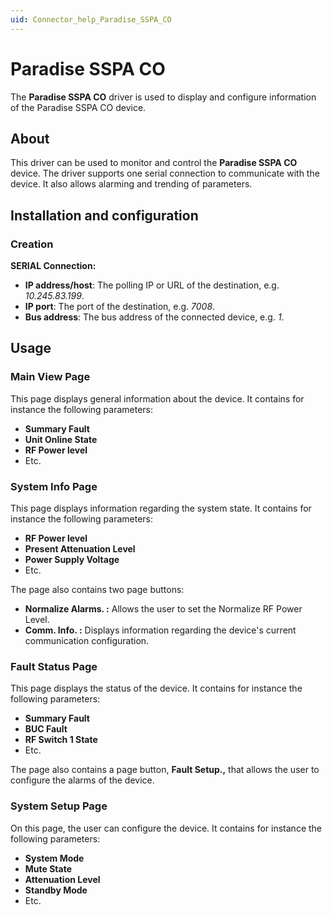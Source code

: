```yaml
---
uid: Connector_help_Paradise_SSPA_CO
---
```


# Paradise SSPA CO

The **Paradise SSPA CO** driver is used to display and configure information of the Paradise SSPA CO device.

## About

This driver can be used to monitor and control the **Paradise SSPA CO** device. The driver supports one serial connection to communicate with the device. It also allows alarming and trending of parameters.

## Installation and configuration

### Creation

**SERIAL Connection:**

- **IP address/host**: The polling IP or URL of the destination, e.g. *10.245.83.199*.
- **IP port**: The port of the destination, e.g. *7008*.
- **Bus address**: The bus address of the connected device, e.g. *1*.

## Usage

### Main View Page

This page displays general information about the device. It contains for instance the following parameters:

- **Summary Fault**
- **Unit Online State**
- **RF Power level**
- Etc.

### System Info Page

This page displays information regarding the system state. It contains for instance the following parameters:

- **RF Power level**
- **Present Attenuation Level**
- **Power Supply Voltage**
- Etc.

The page also contains two page buttons:

- **Normalize Alarms. :** Allows the user to set the Normalize RF Power Level.
- **Comm. Info. :** Displays information regarding the device's current communication configuration.

### Fault Status Page

This page displays the status of the device. It contains for instance the following parameters:

- **Summary Fault**
- **BUC Fault**
- **RF Switch 1 State**
- Etc.

The page also contains a page button, **Fault Setup.,** that allows the user to configure the alarms of the device.

### System Setup Page

On this page, the user can configure the device. It contains for instance the following parameters:

- **System Mode**
- **Mute State**
- **Attenuation Level**
- **Standby Mode**
- Etc.
